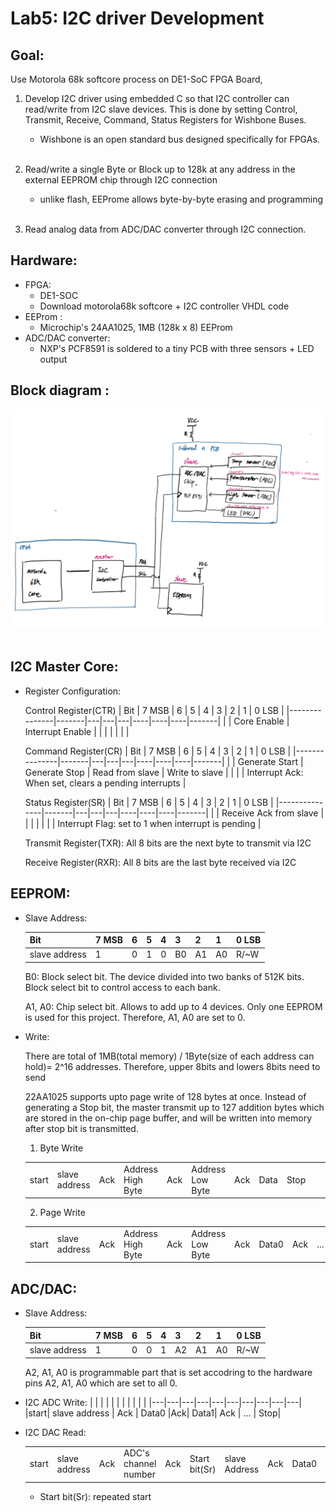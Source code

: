 # Lab5: I2C driver Development

## Goal:
Use Motorola 68k softcore process on DE1-SoC FPGA Board, 
1. Develop I2C driver using embedded C so that I2C controller can read/write from I2C slave devices. This is done by setting Control, Transmit, Receive, Command, Status Registers for Wishbone Buses. </br>
    * Wishbone is an open standard bus designed specifically for FPGAs. 
</br></br>
2. Read/write a single Byte or Block up to 128k at any address in the external EEPROM chip through I2C connection
    * unlike flash, EEProme allows byte-by-byte erasing and programming
</br></br>

3. Read analog data from ADC/DAC converter through I2C connection.

## Hardware:
* FPGA:
    * DE1-SOC
    * Download motorola68k softcore + I2C controller VHDL code
* EEProm : 
    * Microchip's 24AA1025, 1MB (128k x 8) EEProm
* ADC/DAC converter: 
    * NXP's PCF8591 is soldered to a tiny PCB with three sensors + LED output

## Block diagram :

<img src="image/blockdiagram.png" >
</br></br>

## I2C Master Core:
* Register Configuration:

    Control Register(CTR)
    | Bit           | 7 MSB | 6 | 5 | 4 | 3  | 2  | 1  | 0 LSB |
    |---------------|-------|---|---|---|----|----|----|-------|
    | | Core Enable | Interrupt Enable |  |  |  |  |  |   |


    Command Register(CR)
    | Bit           | 7 MSB | 6 | 5 | 4 | 3  | 2  | 1  | 0 LSB |
    |---------------|-------|---|---|---|----|----|----|-------|
    | | Generate Start | Generate Stop | Read from slave | Write to slave |  |  |  | Interrupt Ack: When set, clears a pending interrupts  |

    Status Register(SR)
    | Bit           | 7 MSB | 6 | 5 | 4 | 3  | 2  | 1  | 0 LSB |
    |---------------|-------|---|---|---|----|----|----|-------|
    | | Receive Ack from slave |  |  |  |  |  |  | Interrupt Flag: set to 1 when interrupt is pending  |

    Transmit Register(TXR): All 8 bits are the next byte to transmit via I2C

    Receive Register(RXR): All 8 bits are the last byte received via I2C

## EEPROM:
* Slave Address:

    | Bit           | 7 MSB | 6 | 5 | 4 | 3  | 2  | 1  | 0 LSB |
    |---------------|-------|---|---|---|----|----|----|-------|
    | slave address | 1     | 0 | 1 | 0 | B0 | A1 | A0 | R/~W  |

    B0: Block select bit. The device divided into two banks of 512K bits. Block select bit to control access to each bank. 

    A1, A0: Chip select bit. Allows to add up to 4 devices. Only one EEPROM is used for this project. Therefore, A1, A0 are set to 0.
    

* Write:

    There are total of 1MB(total memory) / 1Byte(size of each address can hold)= 2^16 addresses. Therefore, upper 8bits and lowers 8bits need to send  

    22AA1025 supports upto page write of 128 bytes at once. Instead of generating a Stop bit, the master transmit up to 127 addition bytes which are stored in the on-chip page buffer, and will be written into memory after stop bit is transmitted.




    1. Byte Write 

    |   |   |   |   |   |   |   |   |   |   |   |   |   |
    |---|---|---|---|---|---|---|---|---|---|---|---|---|
    |start| slave address | Ack | Address High Byte |Ack| Address Low Byte| Ack |Data| Stop|
  

    2. Page Write

    |   |   |   |   |   |   |   |   |   |   |   |   |   |
    |---|---|---|---|---|---|---|---|---|---|---|---|---|
    |start| slave address | Ack | Address High Byte |Ack| Address Low Byte| Ack |Data0| Ack| ... | Data127| Ack| Stop|



## ADC/DAC: 
* Slave Address:

    | Bit           | 7 MSB | 6 | 5 | 4 | 3  | 2  | 1  | 0 LSB |
    |---------------|-------|---|---|---|----|----|----|-------|
    | slave address | 1     | 0 | 0 | 1 | A2 | A1 | A0 | R/~W  |

    A2, A1, A0 is programmable part that is set accodring to the hardware pins A2, A1, A0 which are set to all 0.

* I2C ADC Write:
    |   |   |   |   |   |   |   |   |   |   |
    |---|---|---|---|---|---|---|---|---|---|
    |start| slave address | Ack | Data0 |Ack| Data1| Ack | ... | Stop|

* I2C DAC Read:

    |   |   |   |   |   |   |   |   |   |   |   |   |
    |---|---|---|---|---|---|---|---|---|---|---|---|
    |start| slave address | Ack | ADC's channel number |Ack| Start bit(Sr) | slave Address |  Ack | Data0| Ack from master| ... | stop|

    * Start bit(Sr): repeated start

